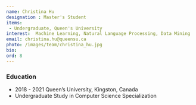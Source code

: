 ```yaml
---
name: Christina Hu
designation : Master's Student
items:
 - Undergraduate, Queen's University
interest:  Machine Learning, Natural Language Processing, Data Mining
email: christina.hu@queensu.ca
photo: /images/team/christina_hu.jpg
bio:
ord: 8
---
```


### Education
- 2018 - 2021 Queen’s University, Kingston, Canada
 - Undergraduate Study in Computer Science Specialization